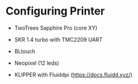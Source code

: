 # Configuring Printer

  - TwoTrees Sapphire Pro (core XY)
  - SKR 1.4 turbo with TMC2209 UART
  - BLtouch
  - Neopixel (12 leds)

  - KLIPPER with Fluiddpi (https://docs.fluidd.xyz/)
